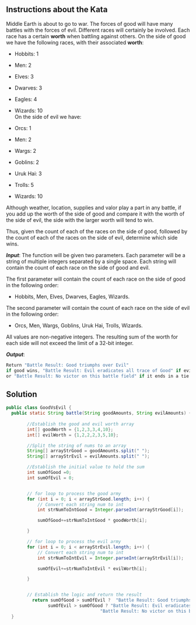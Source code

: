 
## Instructions about the Kata

Middle Earth is about to go to war. The forces of good will have many battles with the forces of evil. Different races will certainly be involved. Each race has a certain **worth** when battling against others. On the side of good we have the following races, with their associated **worth**:

- Hobbits: 1 <br/>
- Men: 2 <br/> 
- Elves: 3 <br/>
- Dwarves: 3 <br/>
- Eagles: 4 <br/>
- Wizards: 10 <br/>
On the side of evil we have: <br/>

- Orcs: 1 <br/>
- Men: 2 <br/>
- Wargs: 2 <br/>
- Goblins: 2 <br/>
- Uruk Hai: 3 <br/>
- Trolls: 5 <br/>
- Wizards: 10 <br/>


Although weather, location, supplies and valor play a part in any battle, if you add up the worth of the side of good and compare it with the worth of the side of evil, the side with the larger worth will tend to win.

Thus, given the count of each of the races on the side of good, followed by the count of each of the races on the side of evil, determine which side wins.

***Input***:
The function will be given two parameters. Each parameter will be a string of multiple integers separated by a single space. Each string will contain the count of each race on the side of good and evil.

The first parameter will contain the count of each race on the side of good in the following order:

- Hobbits, Men, Elves, Dwarves, Eagles, Wizards.

The second parameter will contain the count of each race on the side of evil in the following order:

- Orcs, Men, Wargs, Goblins, Uruk Hai, Trolls, Wizards.


All values are non-negative integers. The resulting sum of the worth for each side will not exceed the limit of a 32-bit integer.

***Output***:
```java
Return "Battle Result: Good triumphs over Evil" 
if good wins, "Battle Result: Evil eradicates all trace of Good" if evil wins, 
or "Battle Result: No victor on this battle field" if it ends in a tie.
```


## Solution

```java
public class GoodVsEvil {
  public static String battle(String goodAmounts, String evilAmounts) {
    
        //Establish the good and evil worth array
        int[] goodWorth = {1,2,3,3,4,10};
        int[] evilWorth = {1,2,2,2,3,5,10};

        //Split the string of nums to an array
        String[] arrayStrGood = goodAmounts.split(" ");
        String[] arrayStrEvil = evilAmounts.split(" ");

        //Establish the initial value to hold the sum
        int sumOfGood =0;
        int sumOfEvil = 0;


        // for loop to process the good army
        for (int i = 0; i < arrayStrGood.length; i++) {
            // Convert each string num to int
            int strNumToIntGood = Integer.parseInt(arrayStrGood[i]);

            sumOfGood+=strNumToIntGood * goodWorth[i];

        }

        // for loop to process the evil army
        for (int i = 0; i < arrayStrEvil.length; i++) {
            // Convert each string num to int
            int strNumToIntEvil = Integer.parseInt(arrayStrEvil[i]);

            sumOfEvil+=strNumToIntEvil * evilWorth[i];

        }


        // Establish the logic and return the result
          return sumOfGood > sumOfEvil ?  "Battle Result: Good triumphs over Evil" :
                sumOfEvil > sumOfGood ? "Battle Result: Evil eradicates all trace of Good" :
                                    "Battle Result: No victor on this battle field";
  }
```
